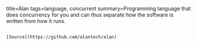 title=Alan
tags=language, concurrent
summary=Programming language that does concurrency for you and can thus separate how the software is written from how it runs.
~~~~~~

[Source](https://github.com/alantech/alan)

